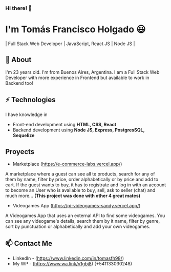 ### Hi there! 👋

# I'm Tomás Francisco Holgado 😃
| Full Stack Web Developer | JavaScript, React JS | Node JS |

## 🧐 About
I'm 23 years old. I'm from Buenos Aires, Argentina. I am a Full Stack Web Developer with more experience in Frontend but available to work in Backend too!

## ⚡ Technologies
I have knowledge in
- Front-end development using **HTML, CSS, React**
- Backend development using **Node JS, Express, PostgresSQL, Sequelize**

## Proyects

- Marketplace (https://e-commerce-labs.vercel.app/)

A marketplace where a guest can see all te products, search for any of them by name, filter by price, order alphabetically or by price and add to cart.
If the guest wants to buy, it has to registrate and log in with an account to become an User who is available to buy, sell, ask to seller (chat) and much more...
**(This project was done with other 4 great mates)**

- Videogames App (https://pi-videogames-sandy.vercel.app/)

A Videogames App that uses an external API to find some videogames. You can see any videogame's details, search them by it name, filter by genre, sort by punctuation or alphabetically and add your own videogames.

## 📫 Contact Me
- LinkedIn - (https://www.linkedin.com/in/tomasfh98/)
- My WP - (https://www.wa.link/v1gbj8) (+541133030248)
